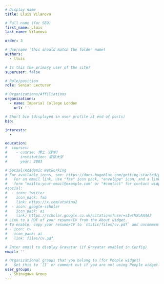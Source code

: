 ```yaml
---
# Display name
title: Lluis Vilanova

# Full name (for SEO)
first_name: Lluis
last_name: Vilanova

order: 3

# Username (this should match the folder name)
authors:
  - lluis

# Is this the primary user of the site?
superuser: false

# Role/position
role: Senior Lecturer

# Organizations/Affiliations
organizations:
  - name: Imperial College London
    url: ''

# Short bio (displayed in user profile at end of posts)
bio: 

interests:
  - 

education:
#  courses:
#    - course: 博士（理学）
#      institution: 東京大学
#      year: 2003

# Social/Academic Networking
# For available icons, see: https://docs.hugoblox.com/getting-started/page-builder/#icons
#   For an email link, use "fas" icon pack, "envelope" icon, and a link in the
#   form "mailto:your-email@example.com" or "#contact" for contact widget.
#social:
#  - icon: twitter
#    icon_pack: fab
#    link: https://x.com/utshina2
#  - icon: google-scholar
#    icon_pack: ai
#    link: https://scholar.google.co.uk/citations?user=sIwtMXoAAAAJ
# Link to a PDF of your resume/CV from the About widget.
# To enable, copy your resume/CV to `static/files/cv.pdf` and uncomment the lines below.
# - icon: cv
#   icon_pack: ai
#   link: files/cv.pdf

# Enter email to display Gravatar (if Gravatar enabled in Config)
email: ''

# Organizational groups that you belong to (for People widget)
#   Set this to `[]` or comment out if you are not using People widget.
user_groups:
  - Shinagawa Group
---
```


